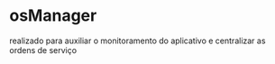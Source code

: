 # osManager
realizado para auxiliar o monitoramento do aplicativo e centralizar as ordens de serviço

